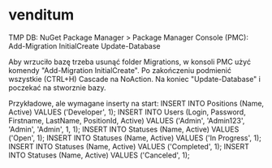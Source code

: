 # venditum

TMP DB:
NuGet Package Manager > Package Manager Console (PMC):
Add-Migration InitialCreate
Update-Database

Aby wrzuciło bazę trzeba usunąć folder Migrations, w konsoli PMC użyć komendy "Add-Migration InitialCreate". Po zakończeniu podmienić wszystkie (CTRL+H) Cascade na NoAction. Na koniec "Update-Database" i poczekać na stworznie bazy.


Przykładowe, ale wymagane inserty na start:
INSERT INTO Positions (Name, Active) VALUES ('Developer', 1);
INSERT INTO Users (Login, Password, Firstname, LastName, PositionId, Active) VALUES ('Admin', 'Admin123', 'Admin', 'Admin', 1, 1);
INSERT INTO Statuses (Name, Active) VALUES ('Open', 1);
INSERT INTO Statuses (Name, Active) VALUES ('In Progress', 1);
INSERT INTO Statuses (Name, Active) VALUES ('Completed', 1);
INSERT INTO Statuses (Name, Active) VALUES ('Canceled', 1);
